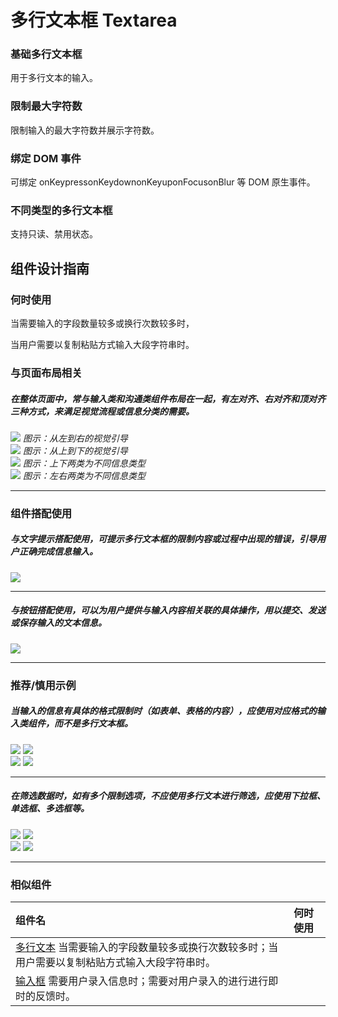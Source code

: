 # 多行文本框 Textarea



### 基础多行文本框
用于多行文本的输入。


### 限制最大字符数
限制输入的最大字符数并展示字符数。


### 绑定 DOM 事件
可绑定 onKeypressonKeydownonKeyuponFocusonBlur 等 DOM 原生事件。


### 不同类型的多行文本框
支持只读、禁用状态。




## 组件设计指南

### 何时使用

当需要输入的字段数量较多或换行次数较多时，


当用户需要以复制粘贴方式输入大段字符串时。



### 与页面布局相关

##### 在整体页面中，常与输入类和沟通类组件布局在一起，有左对齐、右对齐和顶对齐三种方式，来满足视觉流程或信息分类的需要。

<div class="legend">

  <div class="item">
    <img src="https://oteam-tdesign-1258344706.cos.ap-guangzhou.myqcloud.com/site/design/20211122151149.png" />
    <em>图示：从左到右的视觉引导</em>
  </div>
  <div class="item">
    <img src="https://oteam-tdesign-1258344706.cos.ap-guangzhou.myqcloud.com/site/design/20211122151154.png" />
    <em>图示：从上到下的视觉引导</em>
  </div>
    <div class="item">
    <img src="https://oteam-tdesign-1258344706.cos.ap-guangzhou.myqcloud.com/site/design/20211122151150.png" />
    <em>图示：上下两类为不同信息类型</em>
  </div>
    <div class="item">
    <img src="https://oteam-tdesign-1258344706.cos.ap-guangzhou.myqcloud.com/site/design/20211122151152.png" />
    <em>图示：左右两类为不同信息类型</em>
  </div>

</div>

<hr />



### 组件搭配使用

##### 与文字提示搭配使用，可提示多行文本框的限制内容或过程中出现的错误，引导用户正确完成信息输入。

<div class="legend">
  <div class="item">
    <img src="https://oteam-tdesign-1258344706.cos.ap-guangzhou.myqcloud.com/site/design/20211122151151.png" />
  </div>

</div>

<hr />

##### 与按钮搭配使用，可以为用户提供与输入内容相关联的具体操作，用以提交、发送或保存输入的文本信息。

<div class="legend">
  <div class="item">
    <img src="https://oteam-tdesign-1258344706.cos.ap-guangzhou.myqcloud.com/site/design/20211122151153.png" />
  </div>

</div>

<hr />


### 推荐/慎用示例

##### 当输入的信息有具体的格式限制时（如表单、表格的内容），应使用对应格式的输入类组件，而不是多行文本框。

<div class="legend">
  <div class="item">
    <img src="https://oteam-tdesign-1258344706.cos.ap-guangzhou.myqcloud.com/site/design/20211122151155.png" />
    <img class="tag" src="https://oteam-tdesign-1258344706.cos.ap-guangzhou.myqcloud.com/site/doc/good.png" />
  </div>

  <div class="item">
    <img src="https://oteam-tdesign-1258344706.cos.ap-guangzhou.myqcloud.com/site/design/20211122151156.png" />
    <img class="tag" src="https://oteam-tdesign-1258344706.cos.ap-guangzhou.myqcloud.com/site/doc/bad.png" />
  </div>
</div>

<hr />

##### 在筛选数据时，如有多个限制选项，不应使用多行文本进行筛选，应使用下拉框、单选框、多选框等。

<div class="legend">
  <div class="item">
    <img src="https://oteam-tdesign-1258344706.cos.ap-guangzhou.myqcloud.com/site/design/20211122151157.png" />
    <img class="tag" src="https://oteam-tdesign-1258344706.cos.ap-guangzhou.myqcloud.com/site/doc/good.png" />
  </div>

  <div class="item">
    <img src="https://oteam-tdesign-1258344706.cos.ap-guangzhou.myqcloud.com/site/design/20211122151158.png" />
    <img class="tag" src="https://oteam-tdesign-1258344706.cos.ap-guangzhou.myqcloud.com/site/doc/bad.png" />
  </div>
</div>

<hr />

### 相似组件

| 组件名 | 何时使用                                                     |
| :----- | :----------------------------------------------------------- |
| [多行文本](./textarea) 当需要输入的字段数量较多或换行次数较多时；当用户需要以复制粘贴方式输入大段字符串时。  |
| [输入框](./input)   需要用户录入信息时；需要对用户录入的进行进行即时的反馈时。 |